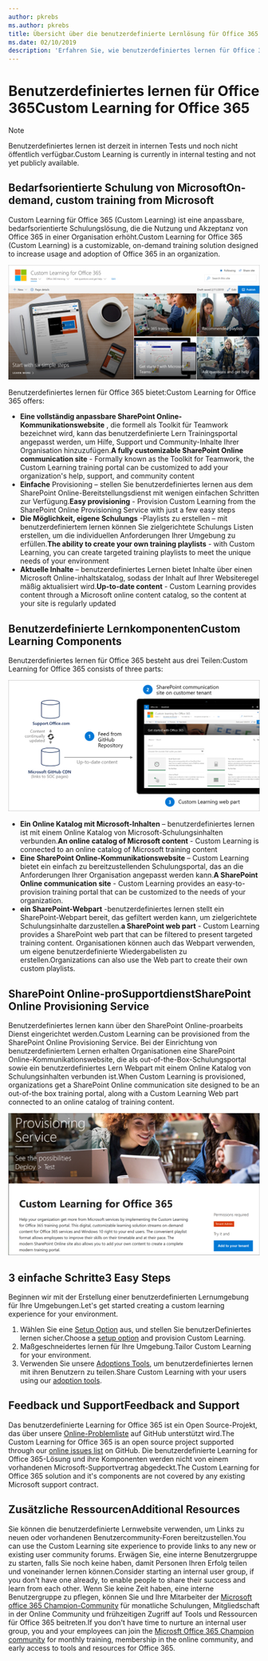 ```yaml
---
author: pkrebs
ms.author: pkrebs
title: Übersicht über die benutzerdefinierte Lernlösung für Office 365 Open Source
ms.date: 02/10/2019
description: 'Erfahren Sie, wie benutzerdefiniertes lernen für Office 365 die Nutzung und Einführung von Office 365 in Ihrer Organisation beschleunigen kann. Unsere Lösungen enthalten ein benutzerdefiniertes SharePoint Online-Webpart und eine moderne SharePoint Online Communications-Schulungswebsite, die problemlos für Ihren Office 365-Mandanten bereitgestellt werden kann.'
---
```


# <a name="custom-learning-for-office-365"></a><span data-ttu-id="08905-104">Benutzerdefiniertes lernen für Office 365</span><span class="sxs-lookup"><span data-stu-id="08905-104">Custom Learning for Office 365</span></span>

> [!NOTE]
> <span data-ttu-id="08905-105">Benutzerdefiniertes lernen ist derzeit in internen Tests und noch nicht öffentlich verfügbar.</span><span class="sxs-lookup"><span data-stu-id="08905-105">Custom Learning is currently in internal testing and not yet publicly available.</span></span> 

## <a name="on-demand-custom-training-from-microsoft"></a><span data-ttu-id="08905-106">Bedarfsorientierte Schulung von Microsoft</span><span class="sxs-lookup"><span data-stu-id="08905-106">On-demand, custom training from Microsoft</span></span>
<span data-ttu-id="08905-107">Custom Learning für Office 365 (Custom Learning) ist eine anpassbare, bedarfsorientierte Schulungslösung, die die Nutzung und Akzeptanz von Office 365 in einer Organisation erhöht.</span><span class="sxs-lookup"><span data-stu-id="08905-107">Custom Learning for Office 365 (Custom Learning) is a customizable, on-demand training solution designed to increase usage and adoption of Office 365 in an organization.</span></span> 

![CG-Introducing. png](media/cg-introducing.png)

<span data-ttu-id="08905-109">Benutzerdefiniertes lernen für Office 365 bietet:</span><span class="sxs-lookup"><span data-stu-id="08905-109">Custom Learning for Office 365 offers:</span></span>
- <span data-ttu-id="08905-110">**Eine vollständig anpassbare SharePoint Online-Kommunikationswebsite** , die formell als Toolkit für Teamwork bezeichnet wird, kann das benutzerdefinierte Lern Trainingsportal angepasst werden, um Hilfe, Support und Community-Inhalte Ihrer Organisation hinzuzufügen.</span><span class="sxs-lookup"><span data-stu-id="08905-110">**A fully customizable SharePoint Online communication site** - Formally known as the Toolkit for Teamwork, the Custom Learning training portal can be customized to add your organization's help, support, and community content</span></span>
- <span data-ttu-id="08905-111">**Einfache** Provisioning – stellen Sie benutzerdefiniertes lernen aus dem SharePoint Online-Bereitstellungsdienst mit wenigen einfachen Schritten zur Verfügung.</span><span class="sxs-lookup"><span data-stu-id="08905-111">**Easy provisioning** - Provision Custom Learning from the SharePoint Online Provisioning Service with just a few easy steps</span></span>
- <span data-ttu-id="08905-112">**Die Möglichkeit, eigene Schulungs** -Playlists zu erstellen – mit benutzerdefiniertem lernen können Sie zielgerichtete Schulungs Listen erstellen, um die individuellen Anforderungen Ihrer Umgebung zu erfüllen.</span><span class="sxs-lookup"><span data-stu-id="08905-112">**The ability to create your own training playlists** - with Custom Learning, you can create targeted training playlists to meet the unique needs of your environment</span></span>
- <span data-ttu-id="08905-113">**Aktuelle Inhalte** – benutzerdefiniertes Lernen bietet Inhalte über einen Microsoft Online-inhaltskatalog, sodass der Inhalt auf Ihrer Websiteregel mäßig aktualisiert wird.</span><span class="sxs-lookup"><span data-stu-id="08905-113">**Up-to-date content** - Custom Learning provides content through a Microsoft online content catalog, so the content at your site is regularly updated</span></span>

## <a name="custom-learning-components"></a><span data-ttu-id="08905-114">Benutzerdefinierte Lernkomponenten</span><span class="sxs-lookup"><span data-stu-id="08905-114">Custom Learning Components</span></span>
<span data-ttu-id="08905-115">Benutzerdefiniertes lernen für Office 365 besteht aus drei Teilen:</span><span class="sxs-lookup"><span data-stu-id="08905-115">Custom Learning for Office 365 consists of three parts:</span></span> 

![CG-howitworks. png](media/cg-howitworks.png)

- <span data-ttu-id="08905-117">**Ein Online Katalog mit Microsoft-Inhalten** – benutzerdefiniertes lernen ist mit einem Online Katalog von Microsoft-Schulungsinhalten verbunden.</span><span class="sxs-lookup"><span data-stu-id="08905-117">**An online catalog of Microsoft content** - Custom Learning is connected to an online catalog of Microsoft training content</span></span>
- <span data-ttu-id="08905-118">**Eine SharePoint Online-Kommunikationswebsite** – Custom Learning bietet ein einfach zu bereitzustellenden Schulungsportal, das an die Anforderungen Ihrer Organisation angepasst werden kann.</span><span class="sxs-lookup"><span data-stu-id="08905-118">**A SharePoint Online communication site** - Custom Learning provides an easy-to-provision training portal that can be customized to the needs of your organization.</span></span>
- <span data-ttu-id="08905-119">**ein SharePoint-Webpart** -benutzerdefiniertes lernen stellt ein SharePoint-Webpart bereit, das gefiltert werden kann, um zielgerichtete Schulungsinhalte darzustellen.</span><span class="sxs-lookup"><span data-stu-id="08905-119">**a SharePoint web part** - Custom Learning provides a SharePoint web part that can be filtered to present targeted training content.</span></span> <span data-ttu-id="08905-120">Organisationen können auch das Webpart verwenden, um eigene benutzerdefinierte Wiedergabelisten zu erstellen.</span><span class="sxs-lookup"><span data-stu-id="08905-120">Organizations can also use the Web part to create their own custom playlists.</span></span>

## <a name="sharepoint-online-provisioning-service"></a><span data-ttu-id="08905-121">SharePoint Online-proSupportdienst</span><span class="sxs-lookup"><span data-stu-id="08905-121">SharePoint Online Provisioning Service</span></span> 
<span data-ttu-id="08905-122">Benutzerdefiniertes lernen kann über den SharePoint Online-proarbeits Dienst eingerichtet werden.</span><span class="sxs-lookup"><span data-stu-id="08905-122">Custom Learning can be provisioned from the SharePoint Online Provisioning Service.</span></span> <span data-ttu-id="08905-123">Bei der Einrichtung von benutzerdefiniertem Lernen erhalten Organisationen eine SharePoint Online-Kommunikationswebsite, die als out-of-the-Box-Schulungsportal sowie ein benutzerdefiniertes Lern Webpart mit einem Online Katalog von Schulungsinhalten verbunden ist.</span><span class="sxs-lookup"><span data-stu-id="08905-123">When Custom Learning is provisioned, organizations get a SharePoint Online communication site designed to be an out-of-the box training portal, along with a Custom Learning Web part connected to an online catalog of training content.</span></span> 

![CG-Provision. png](media/cg-provision.png)

## <a name="3-easy-steps"></a><span data-ttu-id="08905-125">3 einfache Schritte</span><span class="sxs-lookup"><span data-stu-id="08905-125">3 Easy Steps</span></span>
<span data-ttu-id="08905-126">Beginnen wir mit der Erstellung einer benutzerdefinierten Lernumgebung für Ihre Umgebungen.</span><span class="sxs-lookup"><span data-stu-id="08905-126">Let's get started creating a custom learning experience for your environment.</span></span>
1. <span data-ttu-id="08905-127">Wählen Sie eine [Setup Option](custom_setupoptions.md) aus, und stellen Sie benutzerDefiniertes lernen sicher.</span><span class="sxs-lookup"><span data-stu-id="08905-127">Choose a [setup option](custom_setupoptions.md) and provision Custom Learning.</span></span>  
2. <span data-ttu-id="08905-128">Maßgeschneidertes lernen für Ihre Umgebung.</span><span class="sxs-lookup"><span data-stu-id="08905-128">Tailor Custom Learning for your environment.</span></span>
3. <span data-ttu-id="08905-129">Verwenden Sie unsere [Adoptions Tools](driveadoption.md), um benutzerdefiniertes lernen mit ihren Benutzern zu teilen.</span><span class="sxs-lookup"><span data-stu-id="08905-129">Share Custom Learning with your users using our [adoption tools](driveadoption.md).</span></span>

## <a name="feedback-and-support"></a><span data-ttu-id="08905-130">Feedback und Support</span><span class="sxs-lookup"><span data-stu-id="08905-130">Feedback and Support</span></span>

<span data-ttu-id="08905-131">Das benutzerdefinierte Learning for Office 365 ist ein Open Source-Projekt, das über unsere [Online-Problemliste](https://aka.ms/CustomLearningHelp) auf GitHub unterstützt wird.</span><span class="sxs-lookup"><span data-stu-id="08905-131">The Custom Learning for Office 365 is an open source project supported through our [online issues list](https://aka.ms/CustomLearningHelp) on GitHub.</span></span> <span data-ttu-id="08905-132">Die benutzerdefinierte Learning for Office 365-Lösung und ihre Komponenten werden nicht von einem vorhandenen Microsoft-Supportvertrag abgedeckt.</span><span class="sxs-lookup"><span data-stu-id="08905-132">The Custom Learning for Office 365 solution and it's components are not covered by any existing Microsoft support contract.</span></span>  

## <a name="additional-resources"></a><span data-ttu-id="08905-133">Zusätzliche Ressourcen</span><span class="sxs-lookup"><span data-stu-id="08905-133">Additional Resources</span></span>
<span data-ttu-id="08905-134">Sie können die benutzerdefinierte Lernwebsite verwenden, um Links zu neuen oder vorhandenen Benutzercommunity-Foren bereitzustellen.</span><span class="sxs-lookup"><span data-stu-id="08905-134">You can use the Custom Learning site experience to provide links to any new or existing user community forums.</span></span> <span data-ttu-id="08905-135">Erwägen Sie, eine interne Benutzergruppe zu starten, falls Sie noch keine haben, damit Personen Ihren Erfolg teilen und voneinander lernen können.</span><span class="sxs-lookup"><span data-stu-id="08905-135">Consider starting an internal user group, if you don't have one already, to enable people to share their success and learn from each other.</span></span>  <span data-ttu-id="08905-136">Wenn Sie keine Zeit haben, eine interne Benutzergruppe zu pflegen, können Sie und Ihre Mitarbeiter der [Microsoft office 365 Champion-Community](https://aka.ms/O365Champions) für monatliche Schulungen, Mitgliedschaft in der Online Community und frühzeitigen Zugriff auf Tools und Ressourcen für Office 365 beitreten.</span><span class="sxs-lookup"><span data-stu-id="08905-136">If you don't have time to nurture an internal user group, you and your employees can join the [Microsft Office 365 Champion community](https://aka.ms/O365Champions) for monthly training, membership in the online community, and early access to tools and resources for Office 365.</span></span>